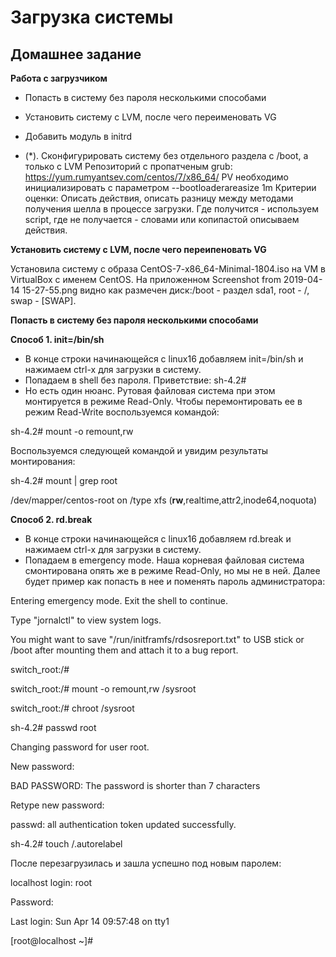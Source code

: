# **Загрузка системы**

## **Домашнее задание**

**Работа с загрузчиком**
- Попасть в систему без пароля несколькими способами
- Установить систему с LVM, после чего переименовать VG
- Добавить модуль в initrd

- (*). Сконфигурировать систему без отдельного раздела с /boot, а только с LVM
Репозиторий с пропатченым grub: https://yum.rumyantsev.com/centos/7/x86_64/
PV необходимо инициализировать с параметром --bootloaderareasize 1m
Критерии оценки: Описать действия, описать разницу между методами получения шелла в процессе загрузки.
Где получится - используем script, где не получается - словами или копипастой описываем действия. 

**Установить систему с LVM, после чего переипеновать VG**

Установила систему с образа CentOS-7-x86_64-Minimal-1804.iso на VM в VirtualBox с именем CentOS. На приложенном Screenshot from 2019-04-14 15-27-55.png видно как размечен диск:/boot - раздел sda1, root - /, swap - [SWAP].

**Попасть в систему без пароля несколькими способами**

**Способ 1. init=/bin/sh**
- В конце строки начинающейся с linux16 добавляем init=/bin/sh и нажимаем сtrl-x для загрузки в систему.
- Попадаем в shell без пароля. Приветствие: sh-4.2#
- Но есть один нюанс. Рутовая файловая система при этом монтируется в режиме Read-Only. Чтобы перемонтировать ее в режим Read-Write воспользуемся
командой: 

sh-4.2# mount -o remount,rw

Воспользуемся следующей командой и увидим результаты монтирования:

sh-4.2# mount | grep root 

/dev/mapper/centos-root on /type xfs (**rw**,realtime,attr2,inode64,noquota)

**Способ 2. rd.break**

- В конце строки начинающейся с linux16 добавляем rd.break и нажимаем сtrl-x для загрузки в систему.
- Попадаем в emergency mode. Наша корневая файловая система смонтирована опять же в режиме Read-Only, но мы не в ней. Далее будет пример как попасть в нее и поменять пароль администратора:

Entering emergency mode. Exit the shell to continue.

Type "jornalctl" to view system logs.

You might want to save "/run/initframfs/rdsosreport.txt" to USB stick or /boot after mounting them and attach it to a bug report.

switch_root:/#

switch_root:/# mount -o remount,rw /sysroot

switch_root:/# chroot /sysroot

sh-4.2# passwd root

Changing password for user root.

New password:

BAD PASSWORD: The password is shorter than 7 characters

Retype new password:

passwd: all authentication token updated successfully.

sh-4.2# touch /.autorelabel

После перезагрузилась и зашла успешно под новым паролем:

localhost login: root

Password:

Last login: Sun Apr 14 09:57:48 on tty1

[root@localhost ~]#


